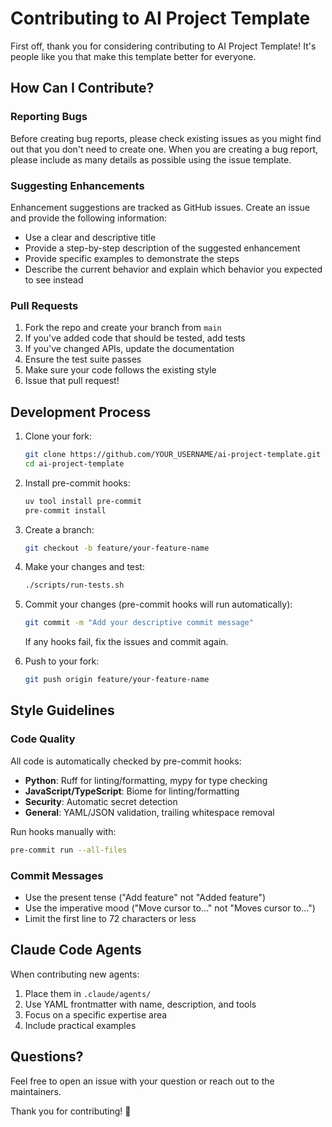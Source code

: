 # Contributing to AI Project Template

First off, thank you for considering contributing to AI Project Template! It's people like you that make this template better for everyone.

## How Can I Contribute?

### Reporting Bugs

Before creating bug reports, please check existing issues as you might find out that you don't need to create one. When you are creating a bug report, please include as many details as possible using the issue template.

### Suggesting Enhancements

Enhancement suggestions are tracked as GitHub issues. Create an issue and provide the following information:

- Use a clear and descriptive title
- Provide a step-by-step description of the suggested enhancement
- Provide specific examples to demonstrate the steps
- Describe the current behavior and explain which behavior you expected to see instead

### Pull Requests

1. Fork the repo and create your branch from `main`
2. If you've added code that should be tested, add tests
3. If you've changed APIs, update the documentation
4. Ensure the test suite passes
5. Make sure your code follows the existing style
6. Issue that pull request!

## Development Process

1. Clone your fork:

   ```bash
   git clone https://github.com/YOUR_USERNAME/ai-project-template.git
   cd ai-project-template
   ```

2. Install pre-commit hooks:

   ```bash
   uv tool install pre-commit
   pre-commit install
   ```

3. Create a branch:

   ```bash
   git checkout -b feature/your-feature-name
   ```

4. Make your changes and test:

   ```bash
   ./scripts/run-tests.sh
   ```

5. Commit your changes (pre-commit hooks will run automatically):

   ```bash
   git commit -m "Add your descriptive commit message"
   ```

   If any hooks fail, fix the issues and commit again.

6. Push to your fork:

   ```bash
   git push origin feature/your-feature-name
   ```

## Style Guidelines

### Code Quality

All code is automatically checked by pre-commit hooks:

- **Python**: Ruff for linting/formatting, mypy for type checking
- **JavaScript/TypeScript**: Biome for linting/formatting
- **Security**: Automatic secret detection
- **General**: YAML/JSON validation, trailing whitespace removal

Run hooks manually with:

```bash
pre-commit run --all-files
```

### Commit Messages

- Use the present tense ("Add feature" not "Added feature")
- Use the imperative mood ("Move cursor to..." not "Moves cursor to...")
- Limit the first line to 72 characters or less

## Claude Code Agents

When contributing new agents:

1. Place them in `.claude/agents/`
2. Use YAML frontmatter with name, description, and tools
3. Focus on a specific expertise area
4. Include practical examples

## Questions?

Feel free to open an issue with your question or reach out to the maintainers.

Thank you for contributing! 🎉
